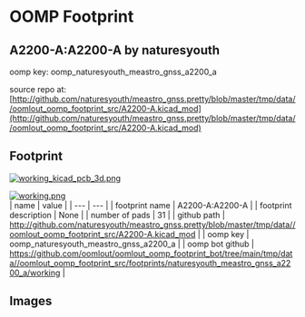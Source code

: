 # OOMP Footprint  
## A2200-A:A2200-A  by naturesyouth  
  
oomp key: oomp_naturesyouth_meastro_gnss_a2200_a  
  
source repo at: [http://github.com/naturesyouth/meastro_gnss.pretty/blob/master/tmp/data//oomlout_oomp_footprint_src/A2200-A.kicad_mod](http://github.com/naturesyouth/meastro_gnss.pretty/blob/master/tmp/data//oomlout_oomp_footprint_src/A2200-A.kicad_mod)  
## Footprint  
  
[![working_kicad_pcb_3d.png](working_kicad_pcb_3d_600.png)](working_kicad_pcb_3d.png)  
  
[![working.png](working_600.png)](working.png)  
| name | value | 
| --- | --- | 
| footprint name | A2200-A:A2200-A | 
| footprint description | None | 
| number of pads | 31 | 
| github path | http://github.com/naturesyouth/meastro_gnss.pretty/blob/master/tmp/data//oomlout_oomp_footprint_src/A2200-A.kicad_mod | 
| oomp key | oomp_naturesyouth_meastro_gnss_a2200_a | 
| oomp bot github | https://github.com/oomlout/oomlout_oomp_footprint_bot/tree/main/tmp/data//oomlout_oomp_footprint_src/footprints/naturesyouth_meastro_gnss_a2200_a/working | 
## Images  
